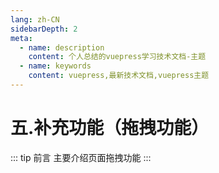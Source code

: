 ```yaml
---
lang: zh-CN
sidebarDepth: 2
meta:
  - name: description
    content: 个人总结的vuepress学习技术文档-主题
  - name: keywords
    content: vuepress,最新技术文档,vuepress主题
---
```


# 五.补充功能（拖拽功能）

::: tip 前言
主要介绍页面拖拽功能
:::
